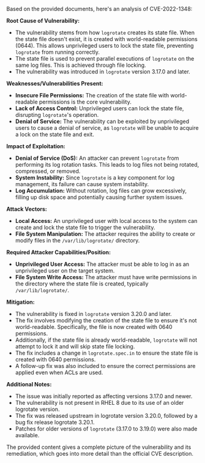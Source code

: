 Based on the provided documents, here's an analysis of CVE-2022-1348:

**Root Cause of Vulnerability:**

- The vulnerability stems from how `logrotate` creates its state file. When the state file doesn't exist, it is created with world-readable permissions (0644). This allows unprivileged users to lock the state file, preventing `logrotate` from running correctly.
- The state file is used to prevent parallel executions of `logrotate` on the same log files. This is achieved through file locking.
- The vulnerability was introduced in `logrotate` version 3.17.0 and later.

**Weaknesses/Vulnerabilities Present:**

- **Insecure File Permissions:** The creation of the state file with world-readable permissions is the core vulnerability.
- **Lack of Access Control:** Unprivileged users can lock the state file, disrupting `logrotate`'s operation.
- **Denial of Service:** The vulnerability can be exploited by unprivileged users to cause a denial of service, as `logrotate` will be unable to acquire a lock on the state file and exit.

**Impact of Exploitation:**

- **Denial of Service (DoS):**  An attacker can prevent `logrotate` from performing its log rotation tasks. This leads to log files not being rotated, compressed, or removed.
- **System Instability:** Since `logrotate` is a key component for log management, its failure can cause system instability.
- **Log Accumulation:** Without rotation, log files can grow excessively, filling up disk space and potentially causing further system issues.

**Attack Vectors:**

- **Local Access:** An unprivileged user with local access to the system can create and lock the state file to trigger the vulnerability.
- **File System Manipulation:** The attacker requires the ability to create or modify files in the `/var/lib/logrotate/` directory.

**Required Attacker Capabilities/Position:**

- **Unprivileged User Access:**  The attacker must be able to log in as an unprivileged user on the target system.
- **File System Write Access:** The attacker must have write permissions in the directory where the state file is created, typically `/var/lib/logrotate/`.

**Mitigation:**

- The vulnerability is fixed in `logrotate` version 3.20.0 and later.
- The fix involves modifying the creation of the state file to ensure it's not world-readable. Specifically, the file is now created with 0640 permissions.
- Additionally, if the state file is already world-readable, `logrotate` will not attempt to lock it and will skip state file locking.
- The fix includes a change in `logrotate.spec.in` to ensure the state file is created with 0640 permissions.
- A follow-up fix was also included to ensure the correct permissions are applied even when ACLs are used.

**Additional Notes:**

- The issue was initially reported as affecting versions 3.17.0 and newer.
- The vulnerability is not present in RHEL 8 due to its use of an older logrotate version.
- The fix was released upstream in logrotate version 3.20.0, followed by a bug fix release logrotate 3.20.1.
- Patches for older versions of `logrotate` (3.17.0 to 3.19.0) were also made available.

The provided content gives a complete picture of the vulnerability and its remediation, which goes into more detail than the official CVE description.